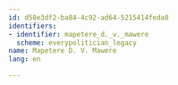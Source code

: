 ```yaml
---
id: d58e3df2-ba84-4c92-ad64-5215414feda8
identifiers:
- identifier: mapetere_d._v._mawere
  scheme: everypolitician_legacy
name: Mapetere D. V. Mawere
lang: en

---
```

